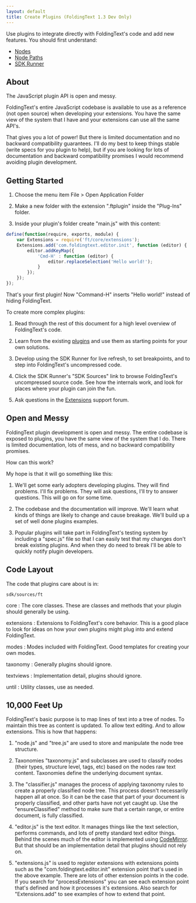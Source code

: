```yaml
---
layout: default
title: Create Plugins (FoldingText 1.3 Dev Only)
---
```

Use plugins to integrate directly with FoldingText's code and add new features. You should first understand:

- [Nodes](../nodes)
- [Node Paths](../nodepaths)
- [SDK Runner](../runner)

## About

The JavaScript plugin API is open and messy.

FoldingText's entire JavaScript codebase is available to use as a reference (not open source) when developing your extensions. You have the same view of the system that I have and your extensions can use all the same API's.

That gives you a lot of power! But there is limited documentation and no backward compatibility guarantees. I'll do my best to keep things stable (write specs for you plugin to help), but if you are looking for lots of documentation and backward compatibility promises I would recommend avoiding plugin development.

## Getting Started

1. Choose the menu item File > Open Application Folder

2. Make a new folder with the extension ".ftplugin" inside the "Plug-Ins" folder.

3. Inside your plugin's folder create "main.js" with this content:

```javascript
define(function(require, exports, module) {
	var Extensions = require('ft/core/extensions');
	Extensions.add('com.foldingtext.editor.init', function (editor) {
		editor.addKeyMap({
			'Cmd-H' : function (editor) {
				editor.replaceSelection('Hello world!');
			}
		});
	});
});
```

That's your first plugin! Now "Command-H" inserts "Hello world!" instead of hiding FoldingText.

To create more complex plugins:

1. Read through the rest of this document for a high level overview of FoldingText's code.

2. Learn from the existing [plugins](/posts/extensions/plugins/) and use them as starting points for your own solutions.

3. Develop using the SDK Runner for live refresh, to set breakpoints, and to step into FoldingText's uncompressed code.

4. Click the SDK Runner's "SDK Sources" link to browse FoldingText's uncompressed source code. See how the internals work, and look for places where your plugin can join the fun.

5. Ask questions in the [Extensions](http://support.foldingtext.com/discussions/extensions) support forum.

## Open and Messy

FoldingText plugin development is open and messy. The entire codebase is exposed to plugins, you have the same view of the system that I do. There is limited documentation, lots of mess, and no backward compatibility promises.

How can this work?

My hope is that it will go something like this:

1. We'll get some early adopters developing plugins. They will find problems. I'll fix problems. They will ask questions, I'll try to answer questions. This will go on for some time.

2. The codebase and the documentation will improve. We'll learn what kinds of things are likely to change and cause breakage. We'll build up a set of well done plugins examples.

3. Popular plugins will take part in FoldingText's testing system by including a "spec.js" file so that I can easily test that my changes don't break existing plugins. And when they do need to break I'll be able to quickly notify plugin developers.

## Code Layout

The code that plugins care about is in:

    sdk/sources/ft

core
:	The core classes. These are classes and methods that your plugin should generally be using.

extensions
:	Extensions to FoldingText's core behavior. This is a good place to look for ideas on how your own plugins might plug into and extend FoldingText.

modes
:	Modes included with FoldingText. Good templates for creating your own modes.

taxonomy
:	Generally plugins should ignore.

textviews
:	Implementation detail, plugins should ignore.

until
:	Utility classes, use as needed.

## 10,000 Feet Up

FoldingText's basic purpose is to map lines of text into a tree of nodes. To maintain this tree as content is updated. To allow text editing. And to allow extensions. This is how that happens:

1. "node.js" and "tree.js" are used to store and manipulate the node tree structure.

2. Taxonomies "taxonomy.js" and subclasses are used to classify nodes (their types, structure level, tags, etc) based on the nodes raw text content. Taxonomies define the underlying document syntax.

3. The "classifier.js" manages the process of applying taxonomy rules to create a properly classified node tree. This process doesn't necessarily happen all at once. So it can be the case that part of your document is properly classified, and other parts have not yet caught up. Use the "ensureClassified" method to make sure that a certain range, or entire document, is fully classified.

4. "editor.js" is the text editor. It manages things like the text selection, performs commands, and lots of pretty standard text editor things. Behind the scenes much of the editor is implemented using [CodeMirror](http://www.codemirror.net). But that should be an implementation detail that plugins should not rely on.

5. "extensions.js" is used to register extensions with extensions points such as the "com.foldingtext.editor.init" extension point that's used in the above example. There are lots of other extension points in the code. If you search for "processExtensions" you can see each extension point that's defined and how it processes it's extensions. Also search for "Extensions.add" to see examples of how to extend that point.